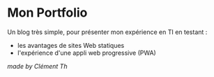 # Mon Portfolio

Un blog très simple, pour présenter mon expérience en TI en testant :
- les avantages de sites Web statiques
- l'expérience d'une appli web progressive (PWA)



*made by Clément Th*
